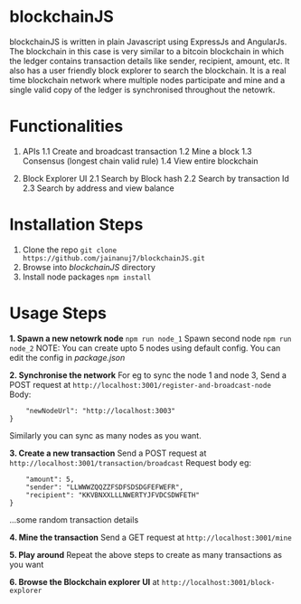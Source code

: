 # blockchainJS
blockchainJS is written in plain Javascript using ExpressJs and AngularJs. The blockchain in this case is very similar to a bitcoin blockchain in which the ledger contains transaction details like sender, recipient, amount, etc. It also has a user friendly block explorer to search the blockchain. It is a real time blockchain network where multiple nodes participate and mine and a single valid copy of the ledger is synchronised throughout the netowrk.

# Functionalities
1. APIs
  1.1 Create and broadcast transaction
  1.2 Mine a block
  1.3 Consensus (longest chain valid rule)
  1.4 View entire blockchain
  
2. Block Explorer UI
  2.1 Search by Block hash
  2.2 Search by transaction Id
  2.3 Search by address and view balance
  
# Installation Steps
1. Clone the repo ```git clone https://github.com/jainanuj7/blockchainJS.git```
2. Browse into _blockchainJS_ directory
3. Install node packages ```npm install```

# Usage Steps
__1. Spawn a new netowrk node__ ```npm run node_1```
Spawn second node ```npm run node_2```
NOTE: You can create upto 5 nodes using default config. You can edit the config in _package.json_

__2. Synchronise the network__
For eg to sync the node 1 and node 3,
Send a POST request at ```http://localhost:3001/register-and-broadcast-node```
Body:
```{
	"newNodeUrl": "http://localhost:3003"
}
```
Similarly you can sync as many nodes as you want.

__3. Create a new transaction__ 
Send a POST request at ```http://localhost:3001/transaction/broadcast```
Request body eg:
```{
	"amount": 5,
	"sender": "LLWWWZQQZZFSDFSDSDGFEFWEFR",
	"recipient": "KKVBNXXLLLNWERTYJFVDCSDWFETH"
} 
```
...some random transaction details

__4. Mine the transaction__
Send a GET request at ```http://localhost:3001/mine```

__5. Play around__
Repeat the above steps to create as many transactions as you want

__6. Browse the Blockchain explorer UI__ at ```http://localhost:3001/block-explorer``` 
